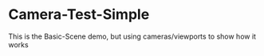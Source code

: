 # Camera-Test-Simple

This is the Basic-Scene demo, but using cameras/viewports to show how it works
